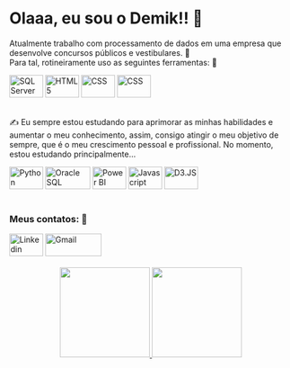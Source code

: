 <h1>Olaaa, eu sou o Demik!! 👋<br></h1>

Atualmente trabalho com processamento de dados em uma empresa que desenvolve concursos públicos e vestibulares. 🤩<br>
Para tal, rotineiramente uso as seguintes ferramentas: 🤔

<div style="display: inline_block;">
  <img height="40" width="60" alt="SQL Server" target="_blank" src="https://cdn.jsdelivr.net/gh/devicons/devicon/icons/microsoftsqlserver/microsoftsqlserver-plain-wordmark.svg" />
  <img height="40" width="60" alt="HTML 5" target="_blank" src="https://cdn.jsdelivr.net/gh/devicons/devicon/icons/html5/html5-plain-wordmark.svg" />
  <img height="40" width="60" alt="CSS" target="_blank" src="https://cdn.jsdelivr.net/gh/devicons/devicon/icons/css3/css3-plain-wordmark.svg" />
  <img height="40" width="60" alt="CSS" target="_blank" src="https://logos-world.net/wp-content/uploads/2022/02/Microsoft-Excel-Emblem-700x394.png" /> 
</div><br>

✍️ Eu sempre estou estudando para aprimorar as minhas habilidades e aumentar o meu conhecimento, assim, consigo atingir o meu objetivo de sempre, que é o meu crescimento pessoal e profissional. No momento, estou estudando principalmente...

<div style="display: inline_block;">
  <img height="40" width="60" alt="Python" src="https://cdn.jsdelivr.net/gh/devicons/devicon/icons/python/python-original-wordmark.svg" />
  <img height="40" width="80" alt="Oracle SQL Developer" target="_blank" src="https://miro.medium.com/max/720/0*thHWKoWkDyr04Tju.png" />
  <img height="40" width="60" alt="Power BI" target="_blank" src="https://logos-world.net/wp-content/uploads/2022/02/Microsoft-Power-BI-Symbol-700x394.png" />
  <img height="40" width="60" alt="Javascript" target="_blank" src="https://cdn.jsdelivr.net/gh/devicons/devicon/icons/javascript/javascript-original.svg" />
  <img height="40" width="60" alt="D3.JS" src="https://cdn.jsdelivr.net/gh/devicons/devicon/icons/d3js/d3js-original.svg" />
</div><br>     

<h3>Meus contatos: 📧</h3>

<div>
  <a href="https://www.linkedin.com/in/demik-freitas"><img height="40" width="60" alt="Linkedin" target="_blank"  src="https://cdn.jsdelivr.net/gh/devicons/devicon/icons/linkedin/linkedin-original.svg" /></a>
  <a href="mailto:demik.freitast2d18@gmail.com"><img height="40" width="100" alt="Gmail" target="_blank" src="https://ssl.gstatic.com/ui/v1/icons/mail/rfr/logo_gmail_lockup_default_1x_r5.png" /></a>
 </div><br>
 
<div align="center">
  <a href="https://github.com/DemikFR">
  <img height="160em" src="https://github-readme-stats.vercel.app/api?username=DemikFR&show_icons=true&theme=dracula&include_all_commits=true&count_private=true"/>
  <img height="160em" src="https://github-readme-stats.vercel.app/api/top-langs/?username=DemikFR&layout=compact&langs_count=7&theme=dracula"/>
</div>


